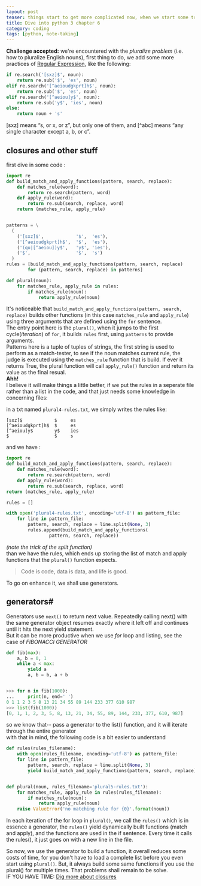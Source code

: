 ```yaml
---
layout: post
teaser: things start to get more complicated now, when we start some tricks with closures and generators, but WE CAN HANDLE IT!
title: Dive into python 3 chapter 6
category: coding
tags: [python, note-taking]
---
```

**Challenge accepted:** we're encountered with the _pluralize problem_ (i.e. how to pluralize English nouns), first thing to do, we add some more practices of [Regular Expression][re], like the following:
~~~python
if re.search('[sxz]$', noun):
    return re.sub('$', 'es', noun)
elif re.search('[^aeioudgkprt]h$', noun):
    return re.sub('$', 'es', noun)
elif re.search('[^aeiou]y$', noun):
    return re.sub('y$', 'ies', noun)
else:
    return noun + 's'
~~~
[sxz] means “s, or x, or z”, but only one of them, and [^abc] means “any single character except a, b, or c”.

## closures and other stuff #
first dive in some code :

~~~python
import re
def build_match_and_apply_functions(pattern, search, replace):
    def matches_rule(word):
        return re.search(pattern, word)
    def apply_rule(word):
        return re.sub(search, replace, word)
    return (matches_rule, apply_rule)


patterns = \
  (
    ('[sxz]$',            '$',  'es'),
    ('[^aeioudgkprt]h$',  '$',  'es'),
    ('(qu|[^aeiou])y$',   'y$', 'ies'),
    ('$',                 '$',  's')
  )
rules = [build_match_and_apply_functions(pattern, search, replace)
        for (pattern, search, replace) in patterns]

def plural(noun):
    for matches_rule, apply_rule in rules:
        if matches_rule(noun):
            return apply_rule(noun)
~~~
It's noticeable that `build_match_and_apply_functions(pattern, search, replace)` builds other functions (in this case `matches_rule` and `apply_rule`) using three arguments that are defined using the `for` sentence.     
The entry point here is the `plural()`, when it jumps to the first cycle(_iteration_) of `for`, it builds `rules` first, using `patterns` to provide arguments.           
Patterns here is a tuple of tuples of strings, the first string is used to perform as a match-tester, to see if the noun matches current rule, the judge is executed using the `matches_rule` function that is build. If ever it returns True, the plural function will call `apply_rule()` function and return its value as the final resual.    
**Ahh!**    
I believe it will make things a little better, if we put the rules in a seperate file rather than a list in the code, and that just needs some knowledge in concerning files:     

in a txt named `plural4-rules.txt`, we simply writes the rules like:
~~~
[sxz]$            $     es
[^aeioudgkprt]h$  $     es
[^aeiou]y$        y$    ies
$                 $     s
~~~
and we have :
~~~python
import re
def build_match_and_apply_functions(pattern, search, replace):
    def matches_rule(word):
        return re.search(pattern, word)
    def apply_rule(word):
        return re.sub(search, replace, word)
return (matches_rule, apply_rule)

rules = []

with open('plural4-rules.txt', encoding='utf-8') as pattern_file:
    for line in pattern_file:
        pattern, search, replace = line.split(None, 3)
        rules.append(build_match_and_apply_functions(
                pattern, search, replace))
~~~
_(note the trick of the split function)_    
than we have the rules, which ends up storing the
list of match and apply functions that the `plural()` function expects.
>Code is code, data is data, and life is good.

To go on enhance it, we shall use <def>generators</def>.

## generators#
Generators use `next()` to return next value. Repeatedly calling next() with the same generator object resumes exactly where it left off and continues until it hits the next yield statement.          
But it can be more productive when we use _for_ loop and listing, see the case of _FIBONACCI GENERATOR_
~~~python
def fib(max):
    a, b = 0, 1
    while a < max:
        yield a
        a, b = b, a + b


>>> for n in fib(1000):
...     print(n, end=' ')
0 1 1 2 3 5 8 13 21 34 55 89 144 233 377 610 987
>>> list(fib(1000))
[0, 1, 1, 2, 3, 5, 8, 13, 21, 34, 55, 89, 144, 233, 377, 610, 987]
~~~
so we know that-- pass a generator to the list() function, and it will iterate through the entire generator   
with that in mind, the following code is a bit easier to understand
~~~python
def rules(rules_filename):
    with open(rules_filename, encoding='utf-8') as pattern_file:
    for line in pattern_file:
        pattern, search, replace = line.split(None, 3)
        yield build_match_and_apply_functions(pattern, search, replace)


def plural(noun, rules_filename='plural5-rules.txt'):
    for matches_rule, apply_rule in rules(rules_filename):
        if matches_rule(noun):
            return apply_rule(noun)
    raise ValueError('no matching rule for {0}'.format(noun))
~~~
In each iteration of the for loop in `plural()`, we call the `rules()` which is in essence a generator, the `rules()` yield dynamically built functions (match and apply), and the functions are used in the if sentence.
Every time it calls the rules(), it just goes on with a new line in the file.

So now, we use the generator to build a function, it overall reduces some costs of time, for you don't have to load a complete list before you even start using `plural()`. But, it always build some same functions if you use the plural() for multiple times. That problems shall remain to be solve.    
IF YOU HAVE TIME: [Dig more about closures][clos]

[re]:https://star-du.github.io/posts/2018-1-23-Dive-Into-Python-Char5

[clos]:http://ynniv.com/blog/2007/08/closures-in-python.html
